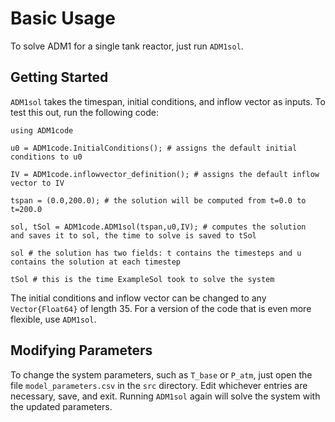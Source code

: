 # Basic Usage

To solve ADM1 for a single tank reactor, just run `ADM1sol`. 

## Getting Started

`ADM1sol` takes the timespan, initial conditions, and inflow vector as inputs. To test this out, run the following code:

```@repl
using ADM1code

u0 = ADM1code.InitialConditions(); # assigns the default initial conditions to u0

IV = ADM1code.inflowvector_definition(); # assigns the default inflow vector to IV

tspan = (0.0,200.0); # the solution will be computed from t=0.0 to t=200.0

sol, tSol = ADM1code.ADM1sol(tspan,u0,IV); # computes the solution  and saves it to sol, the time to solve is saved to tSol

sol # the solution has two fields: t contains the timesteps and u contains the solution at each timestep

tSol # this is the time ExampleSol took to solve the system

```

The initial conditions and inflow vector can be changed to any `Vector{Float64}` of length 35. For a version of the code that is even more flexible, use `ADM1sol`.

## Modifying Parameters

To change the system parameters, such as `T_base` or `P_atm`, just open the file `model_parameters.csv` in the `src` directory. Edit whichever entries are necessary, save, and exit. Running `ADM1sol` again will solve the system with the updated parameters.





